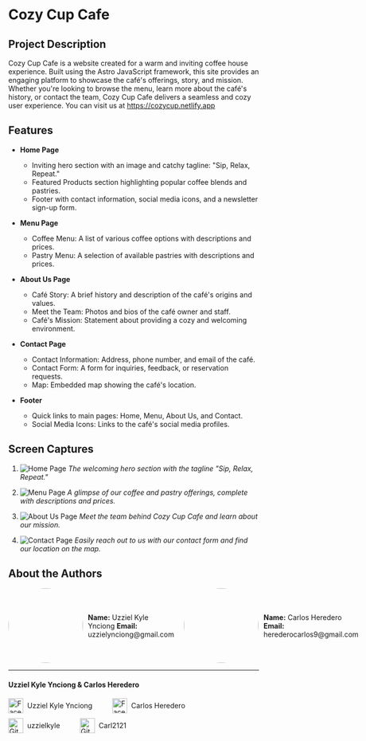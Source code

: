 # Cozy Cup Cafe

## Project Description
Cozy Cup Cafe is a website created for a warm and inviting coffee house experience. Built using the Astro JavaScript framework, this site provides an engaging platform to showcase the café's offerings, story, and mission. Whether you're looking to browse the menu, learn more about the café's history, or contact the team, Cozy Cup Cafe delivers a seamless and cozy user experience. You can visit us at https://cozycup.netlify.app

## Features
- **Home Page**
  - Inviting hero section with an image and catchy tagline: "Sip, Relax, Repeat."
  - Featured Products section highlighting popular coffee blends and pastries.
  - Footer with contact information, social media icons, and a newsletter sign-up form.

- **Menu Page**
  - Coffee Menu: A list of various coffee options with descriptions and prices.
  - Pastry Menu: A selection of available pastries with descriptions and prices.

- **About Us Page**
  - Café Story: A brief history and description of the café's origins and values.
  - Meet the Team: Photos and bios of the café owner and staff.
  - Café's Mission: Statement about providing a cozy and welcoming environment.

- **Contact Page**
  - Contact Information: Address, phone number, and email of the café.
  - Contact Form: A form for inquiries, feedback, or reservation requests.
  - Map: Embedded map showing the café's location.

- **Footer**
  - Quick links to main pages: Home, Menu, About Us, and Contact.
  - Social Media Icons: Links to the café's social media profiles.

## Screen Captures
1. ![Home Page](https://github.com/user-attachments/assets/728b51e5-034c-4e07-9219-f70dc55e90e5)
   *The welcoming hero section with the tagline "Sip, Relax, Repeat."*


1. ![Menu Page](https://github.com/user-attachments/assets/7adfd8f1-8567-441d-acf2-6564e018ba37)
   *A glimpse of our coffee and pastry offerings, complete with descriptions and prices.*

2. ![About Us Page](https://github.com/user-attachments/assets/023c8b78-1500-4382-8ae2-2ea2641f0f1c)
   *Meet the team behind Cozy Cup Cafe and learn about our mission.*

3. ![Contact Page](https://github.com/user-attachments/assets/36c7c037-dc3b-4504-a477-04bed90f7d40)
   *Easily reach out to us with our contact form and find our location on the map.*

## About the Authors

<div style="display: flex; align-items: center;">
  <img src="https://github.com/uzzielkyle.png" width="150" style="border-radius: 50%; margin-right: 10px;" />
  <div style="margin-right: 10px;">
    <strong>Name:</strong> Uzziel Kyle Ynciong  
    <strong>Email:</strong> uzzielynciong@gmail.com
  </div>

  <img src="https://github.com/Carl2121.png" width="150" style="border-radius: 50%; margin-left: 10px;" />
  <div style="margin-left: 10px;">
    <strong>Name:</strong> Carlos Heredero  
    <strong>Email:</strong> herederocarlos9@gmail.com
  </div>
</div>


---




#### Uzziel Kyle Ynciong & Carlos Heredero

<div style="display: flex; align-items: center; margin-bottom: 10px;">
  <a href="https://www.facebook.com/uk.ynciong24" style="text-decoration: none; display: flex; align-items: center; margin-right: 40px;">
    <img src="https://github.com/user-attachments/assets/a47b9c5d-b646-4da1-943f-41bff80320a8" alt="Facebook" width="30" />
    <span style="margin-left: 8px;">Uzziel Kyle Ynciong</span>
  </a>

  <a href="https://www.facebook.com/carlosmiguel.heredero" style="text-decoration: none; display: flex; align-items: center;">
    <img src="https://github.com/user-attachments/assets/a47b9c5d-b646-4da1-943f-41bff80320a8" alt="Facebook" width="30" />
    <span style="margin-left: 8px;">Carlos Heredero</span>
  </a>
</div>

<div style="display: flex; align-items: center;">
  <a href="https://github.com/uzzielkyle" style="text-decoration: none; display: flex; align-items: center; margin-right: 40px;">
    <img src="https://github.com/user-attachments/assets/4dddc6a0-ee8a-47ee-95d8-46795652828a" alt="GitHub" width="30" />
    <span style="margin-left: 8px;">uzzielkyle</span>
  </a>

  <a href="https://github.com/Carl2121" style="text-decoration: none; display: flex; align-items: center;">
    <img src="https://github.com/user-attachments/assets/4dddc6a0-ee8a-47ee-95d8-46795652828a" alt="GitHub" width="30" />
    <span style="margin-left: 8px;">Carl2121</span>
  </a>
</div>